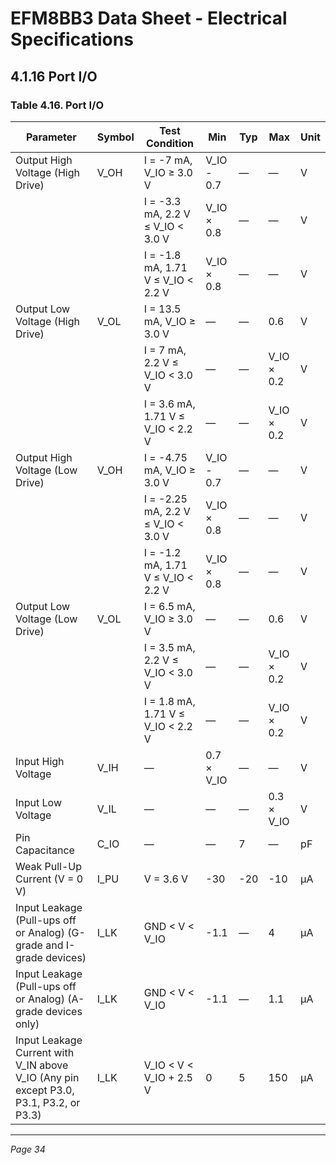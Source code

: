 # EFM8BB3 Data Sheet - Electrical Specifications

## 4.1.16 Port I/O

### Table 4.16. Port I/O

| Parameter                          | Symbol | Test Condition                                                                                  | Min          | Typ | Max          | Unit |
|----------------------------------|--------|-----------------------------------------------------------------------------------------------|--------------|-----|--------------|------|
| Output High Voltage (High Drive) | V_OH   | I = -7 mA, V_IO ≥ 3.0 V                                                                       | V_IO - 0.7   | —   | —            | V    |
|                                  |        | I = -3.3 mA, 2.2 V ≤ V_IO < 3.0 V                                                            | V_IO × 0.8   | —   | —            | V    |
|                                  |        | I = -1.8 mA, 1.71 V ≤ V_IO < 2.2 V                                                           | V_IO × 0.8   | —   | —            | V    |
| Output Low Voltage (High Drive)  | V_OL   | I = 13.5 mA, V_IO ≥ 3.0 V                                                                     | —            | —   | 0.6          | V    |
|                                  |        | I = 7 mA, 2.2 V ≤ V_IO < 3.0 V                                                               | —            | —   | V_IO × 0.2   | V    |
|                                  |        | I = 3.6 mA, 1.71 V ≤ V_IO < 2.2 V                                                            | —            | —   | V_IO × 0.2   | V    |
| Output High Voltage (Low Drive)  | V_OH   | I = -4.75 mA, V_IO ≥ 3.0 V                                                                    | V_IO - 0.7   | —   | —            | V    |
|                                  |        | I = -2.25 mA, 2.2 V ≤ V_IO < 3.0 V                                                           | V_IO × 0.8   | —   | —            | V    |
|                                  |        | I = -1.2 mA, 1.71 V ≤ V_IO < 2.2 V                                                           | V_IO × 0.8   | —   | —            | V    |
| Output Low Voltage (Low Drive)   | V_OL   | I = 6.5 mA, V_IO ≥ 3.0 V                                                                      | —            | —   | 0.6          | V    |
|                                  |        | I = 3.5 mA, 2.2 V ≤ V_IO < 3.0 V                                                             | —            | —   | V_IO × 0.2   | V    |
|                                  |        | I = 1.8 mA, 1.71 V ≤ V_IO < 2.2 V                                                            | —            | —   | V_IO × 0.2   | V    |
| Input High Voltage               | V_IH   | —                                                                                             | 0.7 × V_IO   | —   | —            | V    |
| Input Low Voltage                | V_IL   | —                                                                                             | —            | —   | 0.3 × V_IO   | V    |
| Pin Capacitance                 | C_IO   | —                                                                                             | —            | 7   | —            | pF   |
| Weak Pull-Up Current (V = 0 V)  | I_PU   | V = 3.6 V                                                                                     | -30          | -20 | -10          | µA   |
| Input Leakage (Pull-ups off or Analog) (G-grade and I-grade devices) | I_LK   | GND < V < V_IO                                                                              | -1.1         | —   | 4            | µA   |
| Input Leakage (Pull-ups off or Analog) (A-grade devices only)        | I_LK   | GND < V < V_IO                                                                              | -1.1         | —   | 1.1          | µA   |
| Input Leakage Current with V_IN above V_IO (Any pin except P3.0, P3.1, P3.2, or P3.3) | I_LK   | V_IO < V < V_IO + 2.5 V                                                                    | 0            | 5   | 150          | µA   |

---
*Page 34*